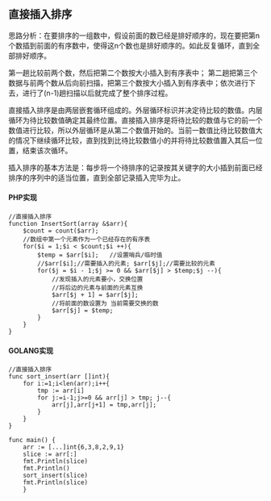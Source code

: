 ## 直接插入排序
思路分析：在要排序的一组数中，假设前面的数已经是排好顺序的，现在要把第n个数插到前面的有序数中，使得这n个数也是排好顺序的。如此反复循环，直到全部排好顺序。

第一趟比较前两个数，然后把第二个数按大小插入到有序表中； 第二趟把第三个数据与前两个数从后向前扫描，把第三个数按大小插入到有序表中；依次进行下去，进行了(n-1)趟扫描以后就完成了整个排序过程。

直接插入排序是由两层嵌套循环组成的。外层循环标识并决定待比较的数值。内层循环为待比较数值确定其最终位置。直接插入排序是将待比较的数值与它的前一个数值进行比较，所以外层循环是从第二个数值开始的。当前一数值比待比较数值大的情况下继续循环比较，直到找到比待比较数值小的并将待比较数值置入其后一位置，结束该次循环。

插入排序的基本方法是：每步将一个待排序的记录按其关键字的大小插到前面已经排序的序列中的适当位置，直到全部记录插入完毕为止。


#### PHP实现
```
//直接插入排序
function InsertSort(array &$arr){
    $count = count($arr);
    //数组中第一个元素作为一个已经存在的有序表
    for($i = 1;$i < $count;$i ++){
        $temp = $arr[$i];   //设置哨兵/临时值
        //$arr[$i];//需要插入的元素; $arr[$j];//需要比较的元素
        for($j = $i - 1;$j >= 0 && $arr[$j] > $temp;$j --){
            //发现插入的元素要小，交换位置
            //将后边的元素与前面的元素互换
            $arr[$j + 1] = $arr[$j];
            //将前面的数设置为 当前需要交换的数
            $arr[$j] = $temp;
        }
    }
}
```


#### GOLANG实现
```
//直接插入排序
func sort_insert(arr []int){
	for i:=1;i<len(arr);i++{
		tmp := arr[i]
		for j:=i-1;j>=0 && arr[j] > tmp; j--{
			arr[j],arr[j+1] = tmp,arr[j];
		}
	}
}

func main() {
	arr := [...]int{6,3,8,2,9,1}
	slice := arr[:]
	fmt.Println(slice)
	fmt.Println()
	sort_insert(slice)
	fmt.Println(slice)
	}
```